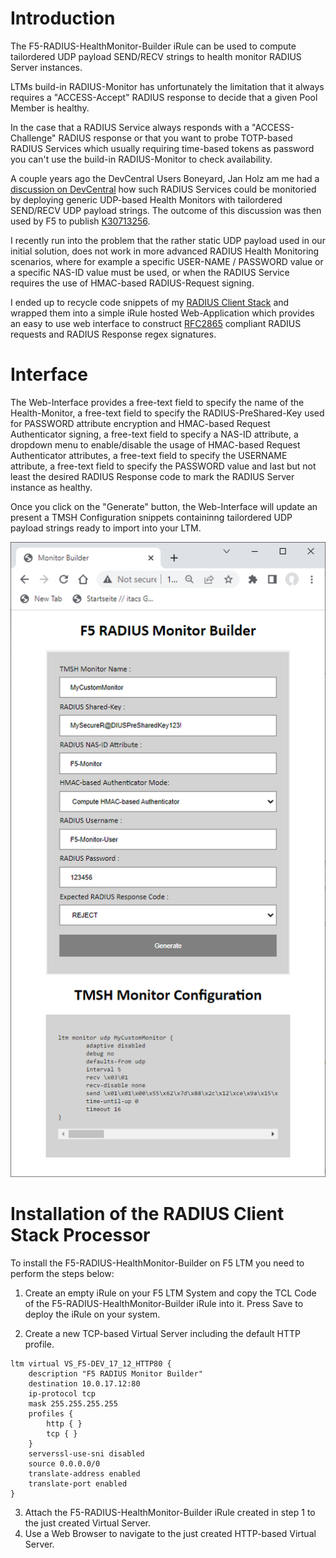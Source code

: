 # Introduction

The F5-RADIUS-HealthMonitor-Builder iRule can be used to compute tailordered  UDP payload SEND/RECV strings to health monitor RADIUS Server instances.

LTMs build-in RADIUS-Monitor has unfortunately the limitation that it always requires a "ACCESS-Accept" RADIUS response to decide that a given Pool Member is healthy. 

In the case that a RADIUS Service always responds with a "ACCESS-Challenge" RADIUS response or that you want to probe TOTP-based RADIUS Services which usually requiring time-based tokens as password you can't use the build-in RADIUS-Monitor to check availability.

A couple years ago the DevCentral Users Boneyard, Jan Holz am me had a [discussion on DevCentral](https://community.f5.com/t5/technical-forum/when-using-the-radius-monitor-should-the-f5-accept-the-access/td-p/123733) how such RADIUS Services could be monitoried by deploying generic UDP-based Health Monitors with tailordered SEND/RECV UDP payload strings. The outcome of this discussion was then used by F5 to publish [K30713256](https://support.f5.com/csp/article/K30713256).

I recently run into the problem that the rather static UDP payload used in our initial solution, does not work in more advanced RADIUS Health Monitoring scenarios, where for example a specific USER-NAME / PASSWORD value or a specific NAS-ID value must be used, or when the RADIUS Service requires the use of HMAC-based RADIUS-Request signing. 

I ended up to recycle code snippets of my [RADIUS Client Stack](https://github.com/KaiWilke/F5-iRule-RADIUS-Client-Stack) and wrapped them into a simple iRule hosted Web-Application which provides an easy to use web interface to construct [RFC2865](https://tools.ietf.org/html/rfc2865) compliant RADIUS requests and RADIUS Response regex signatures.

# Interface

The Web-Interface provides a free-text field to specify the name of the Health-Monitor, a free-text field to specify the RADIUS-PreShared-Key used for PASSWORD attribute encryption and HMAC-based Request Authenticator signing, a free-text field to specify a NAS-ID attribute, a dropdown menu to enable/disable the usage of HMAC-based Request Authenticator attributes, a free-text field to specify the USERNAME attribute, a free-text field to specify the PASSWORD value and last but not least the desired RADIUS Response code to mark the RADIUS Server instance as healthy.

Once you click on the "Generate" button, the Web-Interface will update an present a TMSH Configuration snippets containinng tailordered UDP payload strings ready to import into your LTM.

![This is an image](Web-Interface.jpg)

# Installation of the RADIUS Client Stack Processor

To install the F5-RADIUS-HealthMonitor-Builder on F5 LTM you need to perform the steps below:

1.	Create an empty iRule on your F5 LTM System and copy the TCL Code of the F5-RADIUS-HealthMonitor-Builder iRule into it. Press Save to deploy the iRule on your system.

2. Create a new TCP-based Virtual Server including the default HTTP profile. 

```
ltm virtual VS_F5-DEV_17_12_HTTP80 {
    description "F5 RADIUS Monitor Builder"
    destination 10.0.17.12:80
    ip-protocol tcp
    mask 255.255.255.255
    profiles {
        http { }
        tcp { }
    }
    serverssl-use-sni disabled
    source 0.0.0.0/0
    translate-address enabled
    translate-port enabled
}
```
3. Attach the F5-RADIUS-HealthMonitor-Builder iRule created in step 1 to the just created Virtual Server.
4. Use a Web Browser to navigate to the just created HTTP-based Virtual Server.
